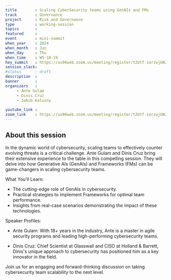 ```yaml
---
title        : Scaling CyberSecurity teams using GenAIs and FMs
track        : Governance
project      : Risk and Governance
type         : working-session
topics       :
featured     :
event        : mini-summit
when_year    : 2024
when_month   : Jun
when_day     : Thu
when_time    : WS-18-19
hey_summit   : https://us06web.zoom.us/meeting/register/tZUtf-iorzwjGNZYVQXGIO9pfB9FGJXkkGiW
session_slack:
#status      : draft
description  :
banner       : 
organizers   :
     - Ante Gulam
     - Dinis Cruz
     - Jakub Kaluzny
     
youtube_link : 
zoom_link    : https://us06web.zoom.us/meeting/register/tZUtf-iorzwjGNZYVQXGIO9pfB9FGJXkkGiW
---
```


## About this session
In the dynamic world of cybersecurity, scaling teams to effectively counter evolving threats is a critical challenge. Ante Gulam and Dinis Cruz bring their extensive experience to the table in this compelling session. They will delve into how Generative AIs (GenAIs) and Frameworks (FMs) can be game-changers in scaling cybersecurity teams.

What You'll Learn:
- The cutting-edge role of GenAIs in cybersecurity.
- Practical strategies to implement Frameworks for optimal team performance.
- Insights from real-case scenarios demonstrating the impact of these technologies.

Speaker Profiles:
- Ante Gulam: With 18+ years in the industry, Ante is a master in agile security programs and leading high-performing cybersecurity teams.

- Dinis Cruz: Chief Scientist at Glasswall and CISO at Holland & Barrett, Dinis's unique approach to cybersecurity has positioned him as a key innovator in the field.

Join us for an engaging and forward-thinking discussion on taking cybersecurity team scalability to the next level.

